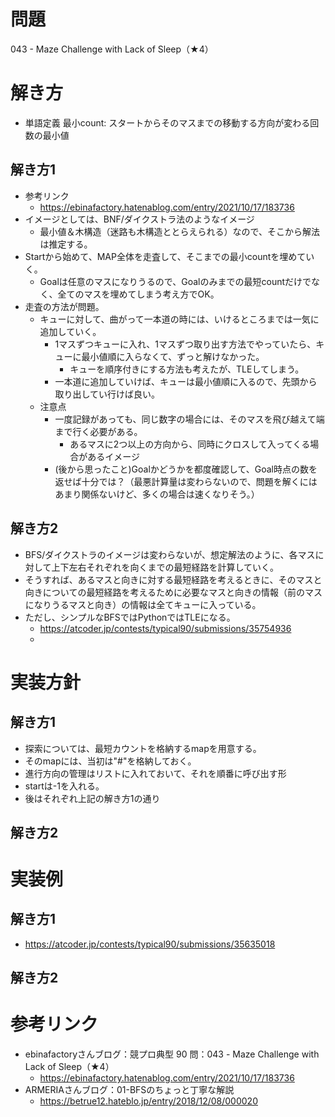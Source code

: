 # 問題
043 - Maze Challenge with Lack of Sleep（★4）


# 解き方
- 単語定義
    最小count: スタートからそのマスまでの移動する方向が変わる回数の最小値
## 解き方1
- 参考リンク
    - https://ebinafactory.hatenablog.com/entry/2021/10/17/183736
- イメージとしては、BNF/ダイクストラ法のようなイメージ
    - 最小値＆木構造（迷路も木構造ととらえられる）なので、そこから解法は推定する。
- Startから始めて、MAP全体を走査して、そこまでの最小countを埋めていく。
    - Goalは任意のマスになりうるので、Goalのみまでの最短countだけでなく、全てのマスを埋めてしまう考え方でOK。
- 走査の方法が問題。
    - キューに対して、曲がって一本道の時には、いけるところまでは一気に追加していく。
        - 1マスずつキューに入れ、1マスずつ取り出す方法でやっていたら、キューに最小値順に入らなくて、ずっと解けなかった。
            - キューを順序付きにする方法も考えたが、TLEしてしまう。
        - 一本道に追加していけば、キューは最小値順に入るので、先頭から取り出してい行けば良い。
    - 注意点
        - 一度記録があっても、同じ数字の場合には、そのマスを飛び越えて端まで行く必要がある。
            - あるマスに2つ以上の方向から、同時にクロスして入ってくる場合があるイメージ
        - (後から思ったこと)Goalかどうかを都度確認して、Goal時点の数を返せば十分では？（最悪計算量は変わらないので、問題を解くにはあまり関係ないけど、多くの場合は速くなりそう。）
## 解き方2
- BFS/ダイクストラのイメージは変わらないが、想定解法のように、各マスに対して上下左右それぞれを向くまでの最短経路を計算していく。
- そうすれば、あるマスと向きに対する最短経路を考えるときに、そのマスと向きについての最短経路を考えるために必要なマスと向きの情報（前のマスになりうるマスと向き）の情報は全てキューに入っている。
- ただし、シンプルなBFSではPythonではTLEになる。
    - https://atcoder.jp/contests/typical90/submissions/35754936
    - 

# 実装方針
## 解き方1
- 探索については、最短カウントを格納するmapを用意する。
- そのmapには、当初は"#"を格納しておく。
- 進行方向の管理はリストに入れておいて、それを順番に呼び出す形
- startは-1を入れる。
- 後はそれぞれ上記の解き方1の通り

## 解き方2

# 実装例
## 解き方1
- https://atcoder.jp/contests/typical90/submissions/35635018
## 解き方2

# 参考リンク
-  ebinafactoryさんブログ：競プロ典型 90 問：043 - Maze Challenge with Lack of Sleep（★4）
    - https://ebinafactory.hatenablog.com/entry/2021/10/17/183736
- ARMERIAさんブログ：01-BFSのちょっと丁寧な解説
    - https://betrue12.hateblo.jp/entry/2018/12/08/000020

